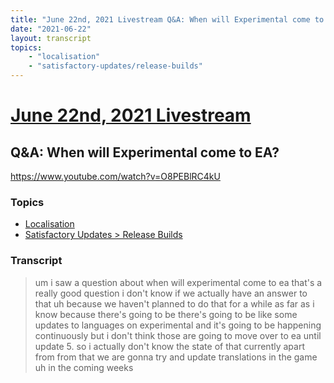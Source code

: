 ```yaml
---
title: "June 22nd, 2021 Livestream Q&A: When will Experimental come to EA?"
date: "2021-06-22"
layout: transcript
topics:
    - "localisation"
    - "satisfactory-updates/release-builds"
---
```

# [June 22nd, 2021 Livestream](../2021-06-22.md)
## Q&A: When will Experimental come to EA?
https://www.youtube.com/watch?v=O8PEBlRC4kU

### Topics
* [Localisation](../topics/localisation.md)
* [Satisfactory Updates > Release Builds](../topics/satisfactory-updates/release-builds.md)

### Transcript

> um i saw a question about when will experimental come to ea that's a really good question i don't know if we actually have an answer to that uh because we haven't planned to do that for a while as far as i know because there's going to be there's going to be like some updates to languages on experimental and it's going to be happening continuously but i don't think those are going to move over to ea until update 5. so i actually don't know the state of that currently apart from from that we are gonna try and update translations in the game uh in the coming weeks
